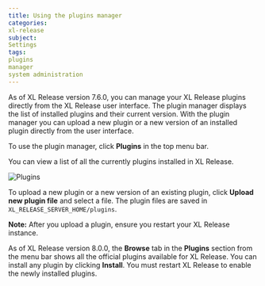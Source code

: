 ```yaml
---
title: Using the plugins manager
categories:
xl-release
subject:
Settings
tags:
plugins
manager
system administration
---
```


As of XL Release version 7.6.0, you can manage your XL Release plugins directly from the XL Release user interface. The plugin manager displays the list of installed plugins and their current version. With the plugin manager you can upload a new plugin or a new version of an installed plugin directly from the user interface.

To use the plugin manager, click **Plugins** in the top menu bar.

You can view a list of all the currently plugins installed in XL Release.

![Plugins](../images/plugins-manager.png)

To upload a new plugin or a new version of an existing plugin, click **Upload new plugin file** and select a file. The plugin files are saved in `XL_RELEASE_SERVER_HOME/plugins`.

**Note:** After you upload a plugin, ensure you restart your XL Release instance.

As of XL Release version 8.0.0, the **Browse** tab in the **Plugins** section from the menu bar shows all the official plugins available for XL Release. You can install any plugin by clicking **Install**.
You must restart XL Release to enable the newly installed plugins.
